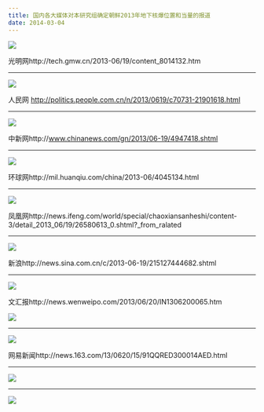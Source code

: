 ```yaml
---
title: 国内各大媒体对本研究组确定朝鲜2013年地下核爆位置和当量的报道
date: 2014-03-04
---
```


![](NKNT2013-1.png)

光明网http://tech.gmw.cn/2013-06/19/content_8014132.htm

---

![](NKNT2013-2.png)

人民网 http://politics.people.com.cn/n/2013/0619/c70731-21901618.html

---

![](NKNT2013-3.png)

中新网http://www.chinanews.com/gn/2013/06-19/4947418.shtml

---

![](NKNT2013-4.png)

环球网http://mil.huanqiu.com/china/2013-06/4045134.html

---

![](NKNT2013-5.png)

凤凰网http://news.ifeng.com/world/special/chaoxiansanheshi/content-3/detail_2013_06/19/26580613_0.shtml?_from_ralated

---

![](NKNT2013-6.png)

新浪http://news.sina.com.cn/c/2013-06-19/215127444682.shtml

---

![](NKNT2013-7.png)

文汇报http://news.wenweipo.com/2013/06/20/IN1306200065.htm

![](NKNT2013-8.png)

---

![](NKNT2013-9.png)

网易新闻http://news.163.com/13/0620/15/91QQRED300014AED.html

---

![](NKNT2013-10.png)

---

![](NKNT2013-11.png)

